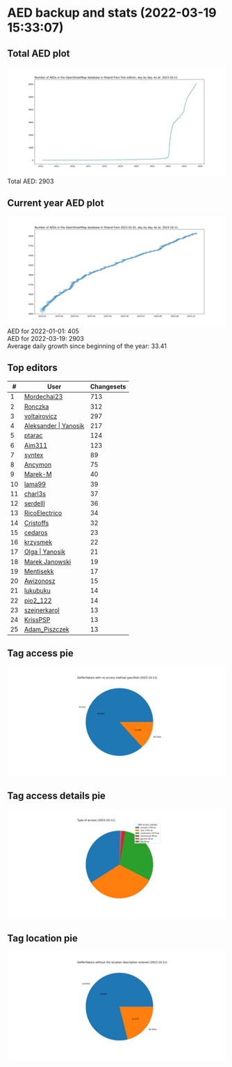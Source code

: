 # AED backup and stats (2022-03-19 15:33:07)


## Total AED plot
![](report_data/total_aed.svg)
Total AED: 2903

## Current year AED plot
![](report_data/current_year_aed.svg)\
AED for 2022-01-01: 405\
AED for 2022-03-19: 2903\
Average daily growth since beginning of the year: 33.41

## Top editors
| # | User | Changesets |
| ------------- | ------------- | ------------- |
| 1 | [Mordechai23](<https://www.openstreetmap.org/user/Mordechai23>) | 713 |
| 2 | [Ronczka](<https://www.openstreetmap.org/user/Ronczka>) | 312 |
| 3 | [voltairovicz](<https://www.openstreetmap.org/user/voltairovicz>) | 297 |
| 4 | [Aleksander &#124; Yanosik](<https://www.openstreetmap.org/user/Aleksander &#124; Yanosik>) | 217 |
| 5 | [ptarac](<https://www.openstreetmap.org/user/ptarac>) | 124 |
| 6 | [Aim311](<https://www.openstreetmap.org/user/Aim311>) | 123 |
| 7 | [syntex](<https://www.openstreetmap.org/user/syntex>) | 89 |
| 8 | [Ancymon](<https://www.openstreetmap.org/user/Ancymon>) | 75 |
| 9 | [Marek-M](<https://www.openstreetmap.org/user/Marek-M>) | 40 |
| 10 | [lama99](<https://www.openstreetmap.org/user/lama99>) | 39 |
| 11 | [charl3s](<https://www.openstreetmap.org/user/charl3s>) | 37 |
| 12 | [serdelll](<https://www.openstreetmap.org/user/serdelll>) | 36 |
| 13 | [RicoElectrico](<https://www.openstreetmap.org/user/RicoElectrico>) | 34 |
| 14 | [Cristoffs](<https://www.openstreetmap.org/user/Cristoffs>) | 32 |
| 15 | [cedaros](<https://www.openstreetmap.org/user/cedaros>) | 23 |
| 16 | [krzysmek](<https://www.openstreetmap.org/user/krzysmek>) | 22 |
| 17 | [Olga &#124; Yanosik](<https://www.openstreetmap.org/user/Olga &#124; Yanosik>) | 21 |
| 18 | [Marek Janowski](<https://www.openstreetmap.org/user/Marek Janowski>) | 19 |
| 19 | [Mentisekk](<https://www.openstreetmap.org/user/Mentisekk>) | 17 |
| 20 | [Awizonosz](<https://www.openstreetmap.org/user/Awizonosz>) | 15 |
| 21 | [lukubuku](<https://www.openstreetmap.org/user/lukubuku>) | 14 |
| 22 | [pio2_122](<https://www.openstreetmap.org/user/pio2_122>) | 14 |
| 23 | [szejnerkarol](<https://www.openstreetmap.org/user/szejnerkarol>) | 13 |
| 24 | [KrissPSP](<https://www.openstreetmap.org/user/KrissPSP>) | 13 |
| 25 | [Adam_Piszczek](<https://www.openstreetmap.org/user/Adam_Piszczek>) | 13 |

## Tag access pie
![](report_data/tag_access.svg)

## Tag access details pie
![](report_data/tag_access_details.svg)

## Tag location pie
![](report_data/tag_location.svg)
